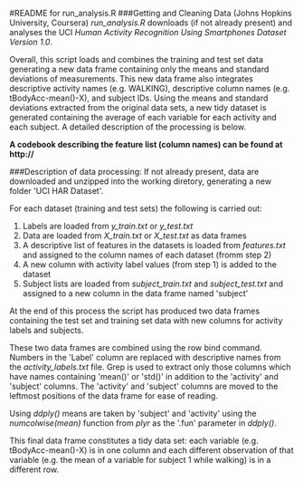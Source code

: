 #README for run_analysis.R
###Getting and Cleaning Data (Johns Hopkins University, Coursera)
*run_analysis.R* downloads (if not already present) and analyses the UCI *Human Activity Recognition Using Smartphones Dataset Version 1.0*. 

Overall, this script loads and combines the training and test set data generating a new data frame containing only the means and standard deviations of measurements. This new data frame also integrates descriptive activity names (e.g. WALKING), descriptive column names (e.g. tBodyAcc-mean()-X), and subject IDs. Using the means and standard deviations extracted from the original data sets, a new tidy dataset is generated containing the average of each variable for each activity and each subject. A detailed description of the processing is below.

**A codebook describing the feature list (column names) can be found at http://**

###Description of data processing:
If not already present, data are downloaded and unzipped into the working diretory, generating a new folder 'UCI HAR Dataset'.

For each dataset (training and test sets) the following is carried out:
1. Labels are loaded from *y_train.txt* or *y_test.txt*
2. Data are loaded from *X_train.txt* or *X_test.txt* as data frames
3. A descriptive list of features in the datasets is loaded from *features.txt* and assigned to the column names of each dataset (fromm step 2)
4. A new column with activity label values (from step 1) is added to the dataset
5. Subject lists are loaded from *subject_train.txt* and *subject_test.txt* and assigned to a new column in the data frame named 'subject'

At the end of this process the script has produced two data frames containing the test set and training set data with new columns for activity labels and subjects.

These two data frames are combined using the row bind command. Numbers in the 'Label' column are replaced with descriptive names from the *activity_labels.txt* file. Grep is used to extract only those columns which have names containing 'mean()' or 'std()' in addition to the 'activity' and 'subject' columns. The 'activity' and 'subject' columns are moved to the leftmost positions of the data frame for ease of reading.

Using *ddply()* means are taken by 'subject' and 'activity' using the *numcolwise(mean)* function from *plyr* as the '.fun' parameter in *ddply()*.

This final data frame constitutes a tidy data set: each variable (e.g. tBodyAcc-mean()-X)  is in one column and each different observation of that variable (e.g. the mean of a variable for subject 1 while walking) is in a different row.


